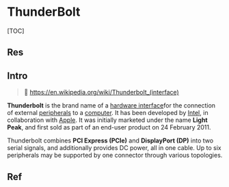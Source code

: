 # ThunderBolt

[TOC]



## Res



## Intro
> 🔗 https://en.wikipedia.org/wiki/Thunderbolt_(interface)

**Thunderbolt** is the brand name of a [hardware interface](https://en.wikipedia.org/wiki/Interface_(computing)#Hardware_interfaces "Interface (computing)")for the connection of external [peripherals](https://en.wikipedia.org/wiki/Peripheral "Peripheral") to a [computer](https://en.wikipedia.org/wiki/Computer "Computer"). It has been developed by [Intel](https://en.wikipedia.org/wiki/Intel "Intel"), in collaboration with [Apple](https://en.wikipedia.org/wiki/Apple_Inc. "Apple Inc."). It was initially marketed under the name **Light Peak**, and first sold as part of an end-user product on 24 February 2011.

Thunderbolt combines **PCI Express (PCIe)** and **DisplayPort (DP)** into two serial signals, and additionally provides DC power, all in one cable. Up to six peripherals may be supported by one connector through various topologies.



## Ref

